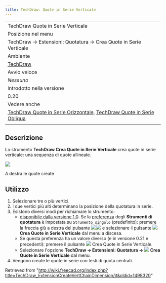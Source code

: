 ```yaml
---
title: TechDrawː Quote in Serie Verticale
---
```

|  |
| --- |
| TechDraw Quote in Serie Verticale |
| Posizione nel menu |
| TechDraw → Estensioni: Quotatura → Crea Quote in Serie Verticale |
| Ambiente |
| [TechDraw](/TechDraw_Workbench/it "TechDraw Workbench/it") |
| Avvio veloce |
| *Nessuno* |
| Introdotto nella versione |
| 0.20 |
| Vedere anche |
| [TechDraw Quote in Serie Orizzontale](/TechDraw_ExtensionCreateHorizChainDimension/it "TechDraw ExtensionCreateHorizChainDimension/it"), [TechDraw Quote in Serie Obliqua](/TechDraw_ExtensionCreateObliqueChainDimension/it "TechDraw ExtensionCreateObliqueChainDimension/it") |
|  |

## Descrizione

Lo strumento **TechDraw Crea Quote in Serie Verticale** crea quote in serie verticale: una sequenza di quote allineate.

![](/images/TechDraw_ExtensionCreateVertChainDimensionExample.png)

A destra le quote create

## Utilizzo

1. Selezionare tre o più vertici.
2. I due vertici più alti determinano la posizione della quotatura in serie.
3. Esistono diversi modi per richiamare lo strumento:
   * [disponibile dalla versione 1.0](/Release_notes_1.0/it "Release notes 1.0/it"): Se la [preferenza](/TechDraw_Preferences/it#Dimensions "TechDraw Preferences/it") degli **Strumenti di quotatura** è impostata su `Strumento singolo` (predefinito): premere la freccia giù a destra del pulsante ![](/images/TechDraw_Dimension.svg)![](/images/Toolbar_flyout_arrow.svg) e selezionare il pulsante **![](/images/TechDraw_ExtensionCreateVertChainDimension.svg) Crea Quote in Serie Verticale** dal menu a discesa.
   * Se questa preferenza ha un valore diverso (e in versione 0.21 e precedenti): premere il pulsante ![](/images/TechDraw_ExtensionCreateVertChainDimension.svg) Crea Quote in Serie Verticale.
   * Selezionare l'opzione **TechDraw → Estensioni: Quotatura → ![](/images/TechDraw_ExtensionCreateVertChainDimension.svg) Crea Quote in Serie Verticale** dal menu.
4. Vengono create le quote in serie con testi di quota centrati.

Retrieved from "<http://wiki.freecad.org/index.php?title=TechDraw_ExtensionCreateVertChainDimension/it&oldid=1498320>"
